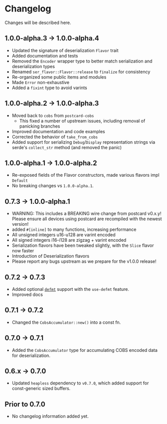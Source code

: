# Changelog

Changes will be described here.

## 1.0.0-alpha.3 -> 1.0.0-alpha.4

* Updated the signature of deserialization `Flavor` trait
* Added documentation and tests
* Removed the `Encoder` wrapper type to better match serialization and deserialization types
* Renamed `ser_flavor::Flavor::release` to `finalize` for consistency
* Re-organized some public items and modules
* Made `Error` non-exhaustive
* Added a `fixint` type to avoid varints

## 1.0.0-alpha.2 -> 1.0.0-alpha.3

* Moved back to `cobs` from `postcard-cobs`
    * This fixed a number of upstream issues, including removal of panicking branches
* Improved documentation and code examples
* Corrected the behavior of `take_from_cobs`
* Added support for serializing `Debug`/`Display` representation strings via serde's `collect_str` method (and removed the panic)

## 1.0.0-alpha.1 -> 1.0.0-alpha.2

* Re-exposed fields of the Flavor constructors, made various flavors impl `Default`
* No breaking changes vs `1.0.0-alpha.1`.

## 0.7.3 -> 1.0.0-alpha.1

* WARNING: This includes a BREAKING wire change from postcard v0.x.y! Please ensure
    all devices using postcard are recompiled with the newest version!
* added `#[inline]` to many functions, increasing performance
* All unsigned integers u16-u128 are varint encoded
* All signed integers i16-i128 are zigzag + varint encoded
* Serialization flavors have been tweaked slightly, with the `Slice` flavor now faster
* Introduction of Deserialization flavors
* Please report any bugs upstream as we prepare for the v1.0.0 release!

## 0.7.2 -> 0.7.3

* Added optional [`defmt`](https://crates.io/crates/defmt) support with the `use-defmt` feature.
* Improved docs

## 0.7.1 -> 0.7.2

* Changed the `CobsAccumulator::new()` into a const fn.

## 0.7.0 -> 0.7.1

* Added the `CobsAccumulator` type for accumulating COBS encoded data for deserialization.

## 0.6.x -> 0.7.0

* Updated `heapless` dependency to `v0.7.0`, which added support for const-generic sized buffers.

## Prior to 0.7.0

* No changelog information added yet.
